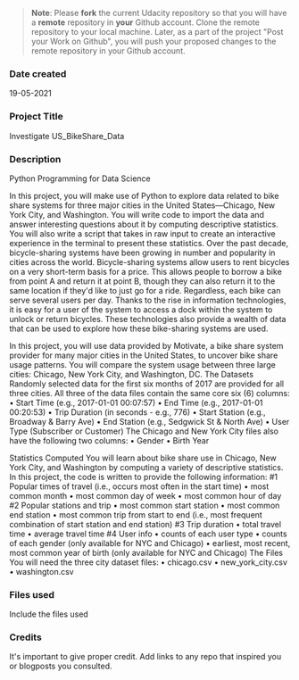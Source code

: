 >**Note**: Please **fork** the current Udacity repository so that you will have a **remote** repository in **your** Github account. Clone the remote repository to your local machine. Later, as a part of the project "Post your Work on Github", you will push your proposed changes to the remote repository in your Github account.

### Date created
19-05-2021

### Project Title
Investigate US_BikeShare_Data 

### Description
Python Programming for Data Science

In this project, you will make use of Python to explore data related to bike share systems for three major cities in the United States—Chicago, New York City, and Washington. You will write code to import the data and answer interesting questions about it by computing descriptive statistics. You will also write a script that takes in raw input to create an interactive experience in the terminal to present these statistics.
Over the past decade, bicycle-sharing systems have been growing in number and popularity in cities across the world. 
Bicycle-sharing systems allow users to rent bicycles on a very short-term basis for a price. This allows people to borrow a bike from point A and return it at point B, though they can also return it to the same location if they'd like to just go for a ride. Regardless, each bike can serve several users per day.
Thanks to the rise in information technologies, it is easy for a user of the system to access a dock within the system to unlock or return bicycles. These technologies also provide a wealth of data that can be used to explore how these bike-sharing systems are used.

In this project, you will use data provided by Motivate, a bike share system provider for many major cities in the United States, to uncover bike share usage patterns. You will compare the system usage between three large cities: Chicago, New York City, and Washington, DC.
The Datasets Randomly selected data for the first six months of 2017 are provided for all three cities. All three of the data files contain the same core six (6) columns: • Start Time (e.g., 2017-01-01 00:07:57) • End Time (e.g., 2017-01-01 00:20:53) • Trip Duration (in seconds - e.g., 776) • Start Station (e.g., Broadway & Barry Ave) • End Station (e.g., Sedgwick St & North Ave) • User Type (Subscriber or Customer)
The Chicago and New York City files also have the following two columns: 
• Gender • Birth Year

Statistics Computed You will learn about bike share use in Chicago, New York City, and Washington by computing a variety of descriptive statistics. In this project, the code is written to provide the following information:
#1 Popular times of travel (i.e., occurs most often in the start time) • most common month • most common day of week • most common hour of day
#2 Popular stations and trip • most common start station • most common end station • most common trip from start to end (i.e., most frequent combination of start station and end station)
#3 Trip duration • total travel time • average travel time
#4 User info • counts of each user type • counts of each gender (only available for NYC and Chicago) • earliest, most recent, most common year of birth (only available for NYC and Chicago)
The Files You will need the three city dataset files: • chicago.csv • new_york_city.csv • washington.csv

### Files used
Include the files used

### Credits
It's important to give proper credit. Add links to any repo that inspired you or blogposts you consulted.

